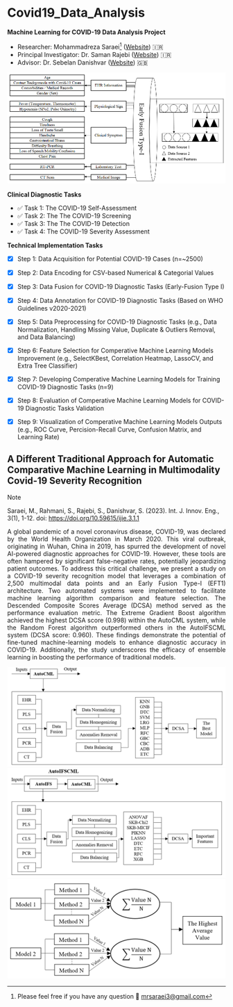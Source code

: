 # Covid19_Data_Analysis
**Machine Learning for COVID-19 Data Analysis Project**
* Researcher: Mohammadreza Saraei[^1] ([Website](https://sites.google.com/view/mrsaraei)) 🇮🇷
* Principal Investigator: Dr. Saman Rajebi ([Website](https://scholar.google.com/citations?hl=en&user=cZ4PzqcAAAAJ&view_op=list_works&sortby=pubdate)) 🇮🇷
* Advisor: Dr. Sebelan Danishvar ([Website](https://scholar.google.com/citations?hl=en&user=S6jZTFoAAAAJ&view_op=list_works&sortby=pubdate)) 🇬🇧

![COVID-19 Data Acquisition](https://github.com/mrsaraei/Covid19_Data_Analysis/blob/549513fbce9ebf296c274bee5e1f21dfd6275c15/Fig.%201.png)

**Clinical Diagnostic Tasks**
+ :white_check_mark: Task 1: The COVID-19 Self-Assessment
+ :white_check_mark: Task 2: The The COVID-19 Screening
+ :white_check_mark: Task 3: The The COVID-19 Detection 
+ :white_check_mark: Task 4: The COVID-19 Severity Assessment

**Technical Implementation Tasks**
- [X] Step 1: Data Acquisition for Potential COVID-19 Cases (n=~2500)
- [X] Step 2: Data Encoding for CSV-based Numerical & Categorial Values
- [X] Step 3: Data Fusion for COVID-19 Diagnostic Tasks (Early-Fusion Type I)
- [X] Step 4: Data Annotation for COVID-19 Diagnostic Tasks (Based on WHO Guidelines v2020-2021)
- [X] Step 5: Data Preprocessing for COVID-19 Diagnostic Tasks (e.g., Data Normalization, Handling Missing Value, Duplicate & Outliers Removal, and Data Balancing)
- [X] Step 6: Feature Selection for Comperative Machine Learning Models Improvement (e.g., SelectKBest, Correlation Heatmap, LassoCV, and Extra Tree Classifier)
- [X] Step 7: Developing Comperative Machine Learning Models for Training COVID-19 Diagnostic Tasks (n=9)
- [X] Step 8: Evaluation of Comperative Machine Learning Models for COVID-19 Diagnostic Tasks Validation
- [X] Step 9: Visualization of Comperative Machine Learning Models Outputs (e.g., ROC Curve, Percision-Recall Curve, Confusion Matrix, and Learning Rate)


## A Different Traditional Approach for Automatic Comparative Machine Learning in Multimodality Covid-19 Severity Recognition

> [!NOTE]
> Saraei, M., Rahmani, S., Rajebi, S., Danishvar, S. (2023). Int. J. Innov. Eng., 3(1), 1-12. doi: https://doi.org/10.59615/ijie.3.1.1

<p align='justify'>A global pandemic of a novel coronavirus disease, COVID-19, was declared by the World Health Organization in March 2020. This viral outbreak, originating in Wuhan, China in 2019, has spurred the development of novel AI-powered diagnostic approaches for COVID-19. However, these tools are often hampered by significant false-negative rates, potentially jeopardizing patient outcomes. To address this critical challenge, we present a study on a COVID-19 severity recognition model that leverages a combination of 2,500 multimodal data points and an Early Fusion Type-I (EFT1) architecture. Two automated systems were implemented to facilitate machine learning algorithm comparison and feature selection. The Descended Composite Scores Average (DCSA) method served as the performance evaluation metric. The Extreme Gradient Boost algorithm achieved the highest DCSA score (0.998) within the AutoCML system, while the Random Forest algorithm outperformed others in the AutoIFSCML system (DCSA score: 0.960). These findings demonstrate the potential of fine-tuned machine-learning models to enhance diagnostic accuracy in COVID-19. Additionally, the study underscores the efficacy of ensemble learning in boosting the performance of traditional models.</p>

![AutoCML](https://github.com/mrsaraei/Covid19_Data_Analysis/blob/549513fbce9ebf296c274bee5e1f21dfd6275c15/Fig.%202.png)
![AutoIFSCML](https://github.com/mrsaraei/Covid19_Data_Analysis/blob/549513fbce9ebf296c274bee5e1f21dfd6275c15/Fig.%203.png)
![Descended Composite Scores Average](https://github.com/mrsaraei/Covid19_Data_Analysis/blob/549513fbce9ebf296c274bee5e1f21dfd6275c15/Fig.%204.png)

[^1]: Please feel free if you have any question :e-mail: mrsaraei3@gmail.com 

